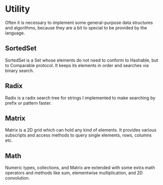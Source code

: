 # Utility
Often it is necessary to implement some general-purpose data structures and algorithms, because they are a bit to special to be provided by the language.

## SortedSet
SortedSet is a Set whose elements do not need to conform to Hashable, but to Comparable protocol. It keeps its elements in order and searches via binary search.

## Radix
Radix is a radix search tree for strings I implemented to make searching by prefix or pattern faster.

## Matrix
Matrix is a 2D grid which can hold any kind of elements. It provides various subscripts and access methods to query single elements, rows, columns etc.

## Math
Numeric types, collections, and Matrix are extended with some extra math operators and methods like sum, elementwise multiplication, and 2D convolution.
